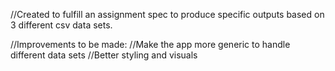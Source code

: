 //Created to fulfill an assignment spec to produce specific outputs based on 3 different csv data sets.

//Improvements to be made: 
//Make the app more generic to handle different data sets
//Better styling and visuals

